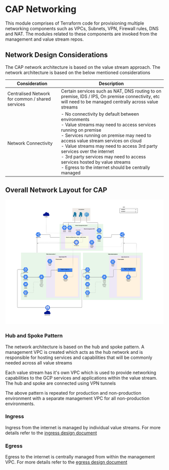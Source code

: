 # CAP Networking
This module comprises of Terraform code for provisioning multiple networking components such as VPCs, Subnets, VPN, Firewall rules, DNS and NAT. The modules related to these components are invoked from the management and value stream repos.

## Network Design Considerations

The CAP network architecture is based on the value stream approach. The network architecture is based on the below mentioned considerations

Consideration | Description
------------- | -----------
Centralised Network for common / shared services | Certain services such as NAT, DNS routing to on premise, IDS / IPS, On premise connectivity, etc will need to be managed centrally across value streams
Network Connectivity | - No connectivity by default between environments <br> - Value streams may need to access services running on premise <br> - Services running on premise may need to access value stream services on cloud <br> - Value streams may need to access 3rd party services over the internet <br> - 3rd party services may need to access services hosted by value streams <br> - Egress to the internet should be centrally managed



## Overall Network Layout for CAP

![cap arch image](images/cap_net_arch.jpeg)

### Hub and Spoke Pattern
The network architecture is based on the hub and spoke pattern. A management VPC is created which acts as the hub network and is responsible for hosting services and capabilities that will be commonly needed across all value streams

Each value stream has it's own VPC which is used to provide networking capabilities to the GCP services and applications within the value stream. The hub and spoke are connected using VPN tunnels

The above pattern is repeated for production and non-production environment with a separate management VPC for all non-production environments.

### Ingress
Ingress from the internet is managed by individual value streams. For more details refer to the [ingress design document](./README_Ingress.md)

### Egress
Egress to the internet is centrally managed from within the management VPC. For more details refer to the [egress design document](./README_Egress.md)
